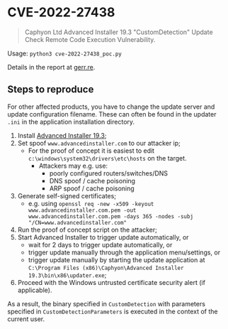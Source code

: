 # CVE-2022-27438
> Caphyon Ltd Advanced Installer 19.3 "CustomDetection" Update Check Remote Code Execution Vulnerability.

Usage: `python3 cve-2022-27438_poc.py`

Details in the report at [gerr.re](https://gerr.re/posts/cve-2022-27438/).

## Steps to reproduce
For other affected products, you have to change the update server and update configuration filename. These can often be found in the updater `.ini` in the application installation directory.

1. Install [Advanced Installer 19.3](https://www.advancedinstaller.com/downloads/advinst.msi);
2. Set spoof `www.advancedinstaller.com` to our attacker ip;
    * For the proof of concept it is easiest to edit `c:\windows\system32\drivers\etc\hosts` on the target.
        - Attackers may e.g. use:
            + poorly configured routers/switches/DNS
            + DNS spoof / cache poisoning
            + ARP spoof / cache poisoning
3. Generate self-signed certificates;
   * e.g. using `openssl req -new -x509 -keyout www.advancedinstaller.com.pem -out www.advancedinstaller.com.pem -days 365 -nodes -subj "/CN=www.advancedinstaller.com"`
4. Run the proof of concept script on the attacker;
5. Start Advanced Installer to trigger update automatically, or
    * wait for 2 days to trigger update automatically, or
    * trigger update manually through the application menu/settings, or
    * trigger update manually by starting the update application at `C:\Program Files (x86)\Caphyon\Advanced Installer 19.3\bin\x86\updater.exe`;
6. Proceed with the Windows untrusted certificate security alert (if applicable).

As a result, the binary specified in `CustomDetection` with parameters specified in `CustomDetectionParameters` is executed in the context of the current user.

